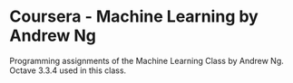 # Coursera - Machine Learning by Andrew Ng

Programming assignments of the Machine Learning Class by Andrew Ng.
Octave 3.3.4 used in this class.
